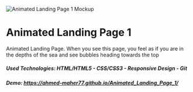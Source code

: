 ![Animated Landing Page 1 Mockup](https://github.com/Ahmed-Maher77/Animated_Landing_Page_1/assets/112467034/95e6169b-0ca0-45bc-8fbf-1bccab22a6ac)

# Animated Landing Page 1 
Animated Landing Page. When you see this page, you feel as if you are in the depths of the sea and see bubbles heading towards the top

##### Used Technologies: HTML/HTML5 - CSS/CSS3 - Responsive Design - Git
##### Demo: https://ahmed-maher77.github.io/Animated_Landing_Page_1/
